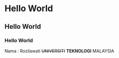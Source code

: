 # Hello World
## Hello World
### Hello World

Nama : Rozilawati
~~UNIVERSITI~~ **TEKNOLOGI** MALAYSIA
